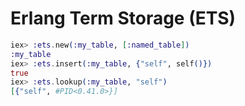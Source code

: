 # Erlang Term Storage (ETS)
```elixir
iex> :ets.new(:my_table, [:named_table])
:my_table
iex> :ets.insert(:my_table, {"self", self()})
true
iex> :ets.lookup(:my_table, "self")
[{"self", #PID<0.41.0>}]
```
